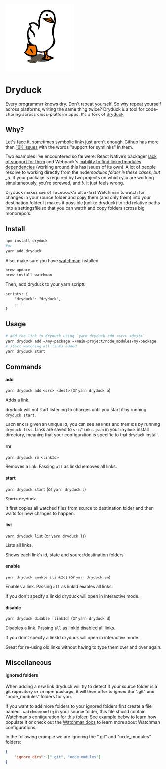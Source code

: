 ![dryduck](./duck.gif)

# Dryduck

Every programmer knows dry. Don't repeat yourself. So why repeat yourself across platforms, writing the same thing twice? Dryduck is a tool for code-sharing across cross-platform apps. It's a fork of [dryduck](https://github.com/wix/dryduck)

## Why?

Let's face it, sometimes symbolic links just aren't enough. Github has more than [10K issues](https://github.com/search?utf8=✓&q=support+for+symlinks&type=Issues) with the words "support for symlinks" in them.

Two examples I've encountered so far were: React Native's packager [lack of support for them](https://github.com/facebook/react-native/issues/637) and Webpack's [inability to find linked modules dependencies](http://webpack.github.io/docs/troubleshooting.html#npm-linked-modules-doesn-t-find-their-dependencies) (working around this has issues of its own). A lot of people resolve to working directly from the node*modules folder in these cases, but \_a.* if your package is required by two projects on which you are working simultaneously, you're screwed, and _b._ it just feels wrong.

Dryduck makes use of Facebook's ultra-fast Watchman to watch for changes in your source folder and copy them (and only them) into your destination folder. It makes it possible (unlike dryduck) to add relative paths into a settingsfile so that you can watch and copy folders across big monorepo's.

## Install

```sh
npm install dryduck
#or
yarn add dryduck

```

Also, make sure you have [watchman](https://facebook.github.io/watchman/docs/install.html) installed

```
brew update
brew install watchman
```

Then, add dryduck to your yarn scripts

```
scripts: {
    "dryduck": "dryduck",
    ...
}
```

## Usage

```sh
# add the link to dryduck using `yarn dryduck add <src> <dest>`
yarn dryduck add ~/my-package ~/main-project/node_modules/my-package
# start watching all links added
yarn dryduck start
```

## Commands

#### add

`yarn dryduck add <src> <dest>` (or `yarn dryduck a`)

Adds a link.

dryduck will not start listening to changes until you start it by running `dryduck start`.

Each link is given an unique id, you can see all links and their ids by running `dryduck list`.
Links are saved to `src/links.json` in your `dryduck` install directory, meaning that
your configuration is specific to that `dryduck` install.

#### rm

`yarn dryduck rm <linkId>`

Removes a link. Passing `all` as linkId removes all links.

#### start

`yarn dryduck start` (or `yarn dryduck s`)

Starts dryduck.

It first copies all watched files from source to destination folder and then waits for new changes to happen.

#### list

`yarn dryduck list` (or `yarn dryduck ls`)

Lists all links.

Shows each link's id, state and source/destination folders.

#### enable

`yarn dryduck enable [linkId]` (or `yarn dryduck en`)

Enables a link. Passing `all` as linkId enables all links.

If you don't specify a linkId dryduck will open in interactive mode.

#### disable

`yarn dryduck disable [linkId]` (or `yarn dryduck d`)

Disables a link. Passing `all` as linkId disabled all links.

If you don't specify a linkId dryduck will open in interactive mode.

Great for re-using old links without having to type them over and over again.

## Miscellaneous

#### Ignored folders

When adding a new link dryduck will try to detect if your source folder is a git repository or an npm package, it will then offer to ignore the ".git" and "node_modules" folders for you.

If you want to add more folders to your ignored folders first create a file named `.watchmanconfig` in your source folder, this file should contain Watchman's configuration for this folder. See example below to learn how populate it or check out the [Watchman docs](https://facebook.github.io/watchman/docs/config.html) to learn more about Watchman configurations.

In the following example we are ignoring the ".git" and "node_modules" folders:

```json
{
    "ignore_dirs": [".git", "node_modules"]
}
```
